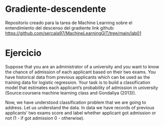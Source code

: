 # Gradiente-descendente
Repositorio creado para la tarea de Machine Learning sobre el entendimiento del descenso del gradiente
link github: https://github.com/sercala97/MachineLearningGIT/tree/main/lab01

# Ejercicio

Suppose that you are an administrator of a university and you want to know the chance of admission of each applicant based on their two exams. You have historical data from previous applicants which can be used as the training data for logistic regression. Your task is to build a classification model that estimates each applicant’s probability of admission in university (Source:coursera machine learning class and Gondaliya (2013)).

Now, we have understood classification problem that we are going to address. Let us understand the data. In data we have records of previous applicants’ two exams score and label whether applicant got admission or not (1 - if got admission 0 - otherwise).
